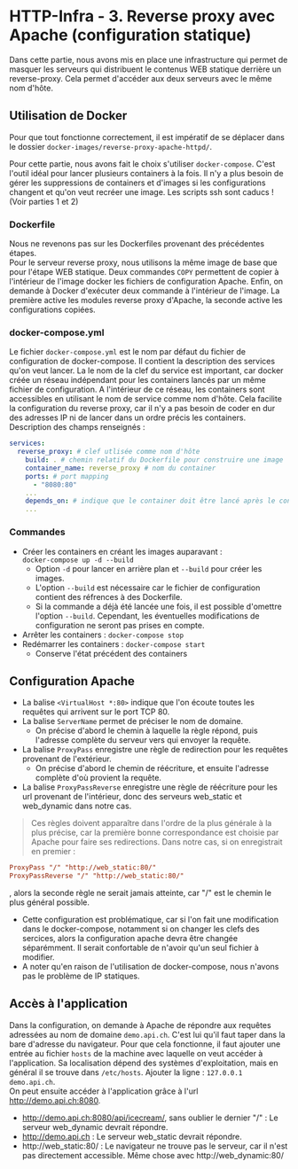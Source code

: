 # HTTP-Infra - 3. Reverse proxy avec Apache (configuration statique)

Dans cette partie, nous avons mis en place une infrastructure qui permet de masquer les serveurs qui distribuent le contenus WEB statique derrière un reverse-proxy. Cela permet d'accéder aux deux serveurs avec le même nom d'hôte.

## Utilisation de Docker

Pour que tout fonctionne correctement, il est impératif de se déplacer dans le dossier `docker-images/reverse-proxy-apache-httpd/`.

Pour cette partie, nous avons fait le choix s'utiliser `docker-compose`. C'est l'outil idéal pour lancer plusieurs containers à la fois. Il n'y a plus besoin de gérer les suppressions de containers et d'images si les configurations changent et qu'on veut recréer une image. Les scripts ssh sont caducs ! (Voir parties 1 et 2)  

### Dockerfile
Nous ne revenons pas sur les Dockerfiles provenant des précédentes étapes.  
Pour le serveur reverse proxy, nous utilisons la même image de base que pour l'étape WEB statique. Deux commandes `COPY` permettent de copier à l'intérieur de l'image docker les fichiers de configuration Apache. Enfin, on demande à Docker d'exécuter deux commande à l'intérieur de l'image. La première active les modules reverse proxy d'Apache, la seconde active les configurations copiées.
### docker-compose.yml
Le fichier `docker-compose.yml` est le nom par défaut du fichier de configuration de docker-compose. Il contient la description des services qu'on veut lancer. La le nom de la clef du service est important, car docker créée un réseau indépendant pour les containers lancés par un même fichier de configuration. A l'intérieur de ce réseau, les containers sont accessibles en utilisant le nom de service comme nom d'hôte. Cela facilite la configuration du reverse proxy, car il n'y a pas besoin de coder en dur des adresses IP ni de lancer dans un ordre précis les containers.  
Description des champs renseignés : 

```yml
services:
  reverse_proxy: # clef utlisée comme nom d'hôte
    build: . # chemin relatif du Dockerfile pour construire une image
    container_name: reverse_proxy # nom du container
    ports: # port mapping
      - "8080:80"
    ...
    depends_on: # indique que le container doit être lancé après le container renseigné ici.
    ...

```
### Commandes
- Créer les containers en créant les images auparavant :  
    `docker-compose up -d --build`
    - Option `-d` pour lancer en arrière plan et `--build` pour créer les images.  
    - L'option `--build` est nécessaire car le fichier de configuration contient des réfrences à des Dockerfile.
    - Si la commande a déjà été lancée une fois, il est possible d'omettre l'option `--build`. Cependant, les éventuelles modifications de configuration ne seront pas prises en compte.
- Arrêter les containers : `docker-compose stop`
- Redémarrer les containers : `docker-compose start`  
    - Conserve l'état précédent des containers

## Configuration Apache

- La balise `<VirtualHost *:80>` indique que l'on écoute toutes les requêtes qui arrivent sur le port TCP 80.
- La balise `ServerName` permet de préciser le nom de domaine.
    - On précise d'abord le chemin à laquelle la règle répond, puis l'adresse complète du serveur vers qui envoyer la requête.
- La balise `ProxyPass` enregistre une règle de redirection pour les requêtes provenant de l'extérieur.
    - On précise d'abord le chemin de réécriture, et ensuite l'adresse complète d'où provient la requête.
- La balise `ProxyPassReverse` enregistre une règle de réécriture pour les url provenant de l'intérieur, donc des serveurs web_static et web_dynamic dans notre cas.
> Ces règles doivent apparaître dans l'ordre de la plus générale à la plus précise, car la première bonne correspondance est choisie par Apache pour faire ses redirections. Dans notre cas, si on enregistrait en premier :
```conf
ProxyPass "/" "http://web_static:80/"
ProxyPassReverse "/" "http://web_static:80/"
```
, alors la seconde règle ne serait jamais atteinte, car "/" est le chemin le plus général possible.
- Cette configuration est problématique, car si l'on fait une modification dans le docker-compose, notamment si on changer les clefs des sercices, alors la configuration apache devra être changée séparémment. Il serait confortable de n'avoir qu'un seul fichier à modifier.
- A noter qu'en raison de l'utilisation de docker-compose, nous n'avons pas le problème de IP statiques.

## Accès à l'application
Dans la configuration, on demande à Apache de répondre aux requêtes adressées au nom de domaine `demo.api.ch`. C'est lui qu'il faut taper dans la bare d'adresse du navigateur. Pour que cela fonctionne, il faut ajouter une entrée au fichier `hosts` de la machine avec laquelle on veut accéder à l'application. Sa localisation dépend des systèmes d'exploitation, mais en général il se trouve dans `/etc/hosts`. Ajouter la ligne :
`127.0.0.1 demo.api.ch`.  
On peut ensuite accéder à l'application grâce à l'url http://demo.api.ch:8080.
- http://demo.api.ch:8080/api/icecream/, sans oublier le dernier "/" : Le serveur web_dynamic devrait répondre.
- http://demo.api.ch : Le serveur web_static devrait répondre.
- http://web_static:80/ : Le navigateur ne trouve pas le serveur, car il n'est pas directement accessible. Même chose avec http://web_dynamic:80/